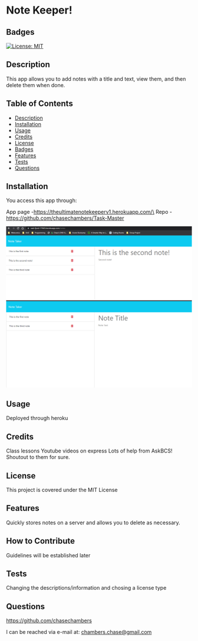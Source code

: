 # Note Keeper!
 
 ## Badges

[![License: MIT](https://img.shields.io/badge/License-MIT-yellow.svg)](https://opensource.org/licenses/MIT)

## Description
This app allows you to add notes with a title and text, view them, and then delete them when done.

## Table of Contents
- [Description](#description)
- [Installation](#installation)
- [Usage](#usage)
- [Credits](#credits)
- [License](#license)
- [Badges](#badges)
- [Features](#features)
- [Tests](#tests)
- [Questions](#questions)

## Installation
You access this app through:

App page -https://theultimatenotekeeperv1.herokuapp.com/\
Repo - https://github.com/chasechambers/Task-Master



![allnotes](/Develop/assets/activeNotes.png)
![deletedNote](/Develop/assets/noteDeleted.png)


## Usage
Deployed through heroku

## Credits
Class lessons
Youtube videos on express
Lots of help from AskBCS! Shoutout to them for sure.

## License

This project is covered under the MIT License



## Features
Quickly stores notes on a server and allows you to delete as necessary.

## How to Contribute
Guidelines will be established later

## Tests
Changing the descriptions/information and chosing a license type

## Questions
https://github.com/chasechambers

I can be reached via e-mail at:
chambers.chase@gmail.com